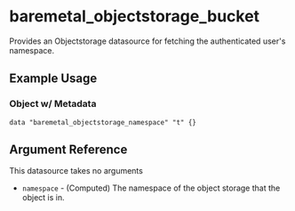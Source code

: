 # baremetal\_objectstorage\_bucket

Provides an Objectstorage datasource for fetching the authenticated user's namespace.

## Example Usage

### Object w/ Metadata

```
data "baremetal_objectstorage_namespace" "t" {}
```

## Argument Reference

This datasource takes no arguments

* `namespace` - (Computed) The namespace of the object storage that the object is in.
